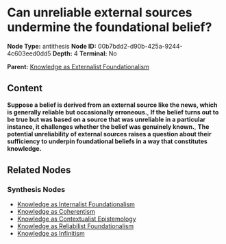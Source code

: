 # Can unreliable external sources undermine the foundational belief?

**Node Type:** antithesis
**Node ID:** 00b7bdd2-d90b-425a-9244-4c603eed0dd5
**Depth:** 4
**Terminal:** No

**Parent:** [Knowledge as Externalist Foundationalism](knowledge-as-externalist-foundationalism-synthesis-6d987ad6-fa1f-4fd8-9fc1-9aa8e5b9bbe2.md)

## Content

**Suppose a belief is derived from an external source like the news, which is generally reliable but occasionally erroneous.**, **If the belief turns out to be true but was based on a source that was unreliable in a particular instance, it challenges whether the belief was genuinely known.**, **The potential unreliability of external sources raises a question about their sufficiency to underpin foundational beliefs in a way that constitutes knowledge.**

## Related Nodes

### Synthesis Nodes

- [Knowledge as Internalist Foundationalism](knowledge-as-internalist-foundationalism-synthesis-143002b4-f816-4f23-b690-be79fa1d6b7f.md)
- [Knowledge as Coherentism](knowledge-as-coherentism-synthesis-7f72c18d-f381-4149-9d8f-22595cc23cce.md)
- [Knowledge as Contextualist Epistemology](knowledge-as-contextualist-epistemology-synthesis-01f5652e-19aa-4f96-bf9d-f602781dd20d.md)
- [Knowledge as Reliabilist Foundationalism](knowledge-as-reliabilist-foundationalism-synthesis-3e6520f1-0743-4ff0-acf8-b459dd666237.md)
- [Knowledge as Infinitism](knowledge-as-infinitism-synthesis-ab07f211-a4c9-4522-a9c5-f7de090fb68f.md)
